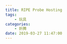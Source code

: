 ```yaml
---
title: RIPE Probe Hosting
tags: 
    - 玩具
categories:
    - 折腾
date: 2019-03-27 11:47:00
---
```

<!--stackedit_data:
eyJoaXN0b3J5IjpbLTU3MjEwOTE4Nl19
-->